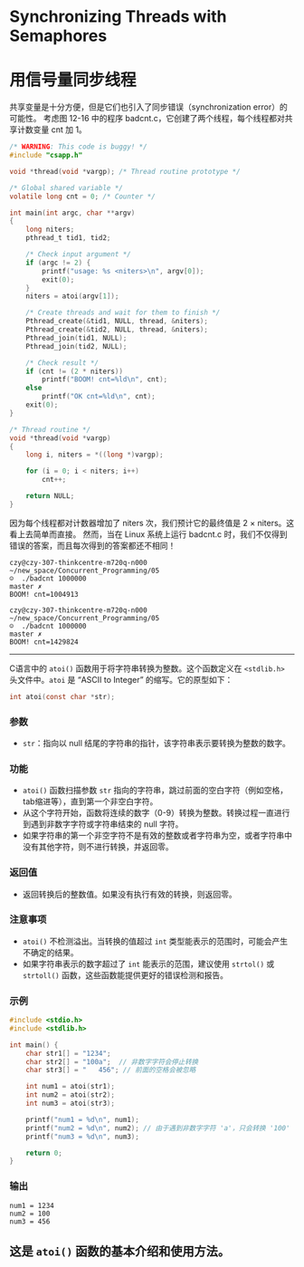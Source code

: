 # Synchronizing Threads with Semaphores
# 用信号量同步线程

共享变量是十分方便，但是它们也引入了同步错误（synchronization error）的可能性。
考虑图 12-16 中的程序 badcnt.c，它创建了两个线程，每个线程都对共享计数变量 cnt 加 1。

~~~c
/* WARNING: This code is buggy! */
#include "csapp.h"

void *thread(void *vargp); /* Thread routine prototype */

/* Global shared variable */
volatile long cnt = 0; /* Counter */

int main(int argc, char **argv)
{
    long niters;
    pthread_t tid1, tid2;

    /* Check input argument */
    if (argc != 2) {
        printf("usage: %s <niters>\n", argv[0]);
        exit(0);
    }
    niters = atoi(argv[1]);

    /* Create threads and wait for them to finish */
    Pthread_create(&tid1, NULL, thread, &niters);
    Pthread_create(&tid2, NULL, thread, &niters);
    Pthread_join(tid1, NULL);
    Pthread_join(tid2, NULL);

    /* Check result */
    if (cnt != (2 * niters))
        printf("BOOM! cnt=%ld\n", cnt);
    else
        printf("OK cnt=%ld\n", cnt);
    exit(0);
}

/* Thread routine */
void *thread(void *vargp)
{
    long i, niters = *((long *)vargp);

    for (i = 0; i < niters; i++)
        cnt++;

    return NULL;
}
~~~

因为每个线程都对计数器增加了 niters 次，我们预计它的最终值是 2 × niters。这看上去简单而直接。
然而，当在 Linux 系统上运行 badcnt.c 时，我们不仅得到错误的答案，而且每次得到的答案都还不相同！

~~~shell
czy@czy-307-thinkcentre-m720q-n000 ~/new_space/Concurrent_Programming/05
☺  ./badcnt 1000000                                                                                                           master ✗
BOOM! cnt=1004913

czy@czy-307-thinkcentre-m720q-n000 ~/new_space/Concurrent_Programming/05
☺  ./badcnt 1000000                                                                                                           master ✗
BOOM! cnt=1429824
~~~













----------------------------------------------------------------------------------------------------
C语言中的 `atoi()` 函数用于将字符串转换为整数。这个函数定义在 `<stdlib.h>` 头文件中。`atoi` 是 “ASCII to Integer” 的缩写。它的原型如下：

```c
int atoi(const char *str);
```

### 参数
- `str`：指向以 null 结尾的字符串的指针，该字符串表示要转换为整数的数字。

### 功能
- `atoi()` 函数扫描参数 `str` 指向的字符串，跳过前面的空白字符（例如空格，tab缩进等），直到第一个非空白字符。
- 从这个字符开始，函数将连续的数字（0-9）转换为整数。转换过程一直进行到遇到非数字字符或字符串结束的 null 字符。
- 如果字符串的第一个非空字符不是有效的整数或者字符串为空，或者字符串中没有其他字符，则不进行转换，并返回零。

### 返回值
- 返回转换后的整数值。如果没有执行有效的转换，则返回零。

### 注意事项
- `atoi()` 不检测溢出。当转换的值超过 `int` 类型能表示的范围时，可能会产生不确定的结果。
- 如果字符串表示的数字超过了 `int` 能表示的范围，建议使用 `strtol()` 或 `strtoll()` 函数，这些函数能提供更好的错误检测和报告。

### 示例
```c
#include <stdio.h>
#include <stdlib.h>

int main() {
    char str1[] = "1234";
    char str2[] = "100a";  // 非数字字符会停止转换
    char str3[] = "   456"; // 前面的空格会被忽略

    int num1 = atoi(str1);
    int num2 = atoi(str2);
    int num3 = atoi(str3);

    printf("num1 = %d\n", num1);
    printf("num2 = %d\n", num2); // 由于遇到非数字字符 'a'，只会转换 '100'
    printf("num3 = %d\n", num3);

    return 0;
}
```

### 输出
```
num1 = 1234
num2 = 100
num3 = 456
```

这是 `atoi()` 函数的基本介绍和使用方法。
----------------------------------------------------------------------------------------------------